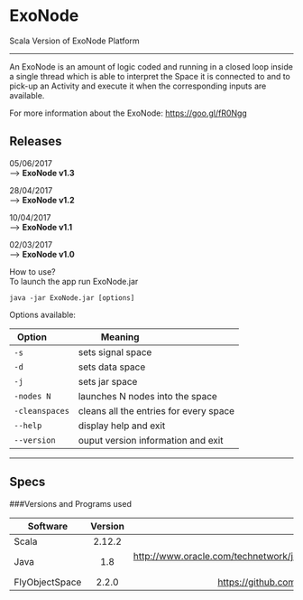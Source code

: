 # ExoNode

Scala Version of ExoNode Platform 

-------------------------------------------------------------------------------
An ExoNode is an amount of logic coded and running in a closed loop inside a single thread which is
able to interpret the Space it is connected to and to pick-up an Activity and execute it when the
corresponding inputs are available.

For more information about the ExoNode: https://goo.gl/fR0Ngg

## Releases

05/06/2017 <br />
--> **ExoNode v1.3** <br />

28/04/2017 <br />
--> **ExoNode v1.2** <br />

10/04/2017 <br />
--> **ExoNode v1.1** <br />

02/03/2017 <br />
--> **ExoNode v1.0** <br />

How to use? <br />
To launch the app run ExoNode.jar
  ```
java -jar ExoNode.jar [options]
```
Options available: <br />


| Option            | Meaning                                |
| ---               | ---                                    |
| `-s`              | sets signal space                      |
| `-d  `            | sets data space                        |
| `-j `             | sets jar space                         |
| `-nodes N `       | launches N nodes into the space         |
| `-cleanspaces`    | cleans all the entries for every space | 
| `--help    `      | display help and exit                  | 
| `--version`       | ouput version information and exit     | 


-------------------------------------------------------------------------------

## Specs

###Versions and Programs used 

 
| Software       | Version       | Link                                   |
| ---------------|:-------------:| --------------------------------------:|
| Scala          | 2.12.2        |                                        |
| Java           | 1.8           | http://www.oracle.com/technetwork/java/javase/downloads/jdk8-downloads-2133151.html                                       |
| FlyObjectSpace | 2.2.0         |  https://github.com/fly-object-space/fly-scala   |
